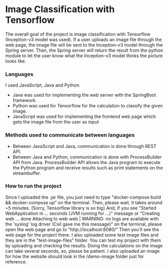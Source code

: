 # Image Classification with Tensorflow
The overall goal of the project is image classification with Tensorflow (Inception-v3 model was used). If a user uploads an image file through the web page, the image file will be sent to the Inception-v3 model through the Spring server. Then, the Spring server will return the result from the python module to let the user know what the Inception-v3 model thinks the picture looks like.

### Languages
I used JavaScript, Java and Python.
* Java was used for implementing the web server with the SpringBoot framework.
* Python was used for Tensorflow for the calculation to classify the given image.
* JavaScript was used for implementing the frontend web page which gets the image file from the user as input

### Methods used to communicate between languages
* Between JavaScript and Java, communication is done through REST API.
* Between Java and Python, communication is done with ProcessBuilder API from Java. ProcessBuilder API allows the Java program to execute the Python program and receive results such as print statements on the streambuffer.

### How to run the project
Since I uploaded the .jar file, you just need to type "docker-compose build && docker-compose up" on the terminal.
Then, please wait. it takes around ~5 minutes. (Sorry, Tensorflow library is so big)
And, if you see "Started WebApplication in … seconds (JVM running for ...)" message or “Creating web ... done Attaching to web web    | WARNING: no logs are available with the 'syslog' log driver (Csil gave me this message)” on the terminal, please open the web page and go to "http://localhost:8080/" Then you'll see the web page for the project there. I also uploaded some test image files and they are in the "test-image-files" folder. You can test my project with them by uploading and checking the results. Doing the calculations on the image can take several seconds, so, please be patient. I also uploaded an image for how the website should look in the /demo-image folder just for reference.